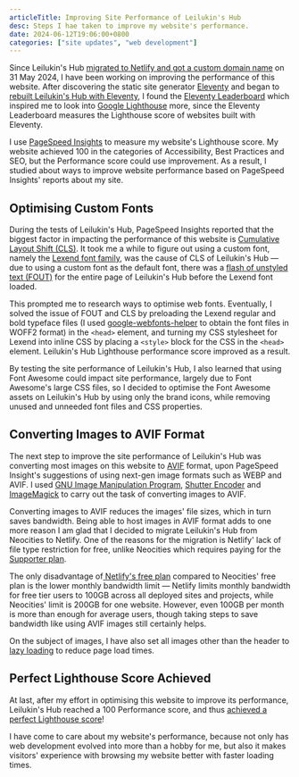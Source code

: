 ```yaml
---
articleTitle: Improving Site Performance of Leilukin's Hub
desc: Steps I hae taken to improve my website's performance.
date: 2024-06-12T19:06:00+0800
categories: ["site updates", "web development"]
---
```


Since Leilukin's Hub [migrated to Netlify and got a custom domain name](/blog/posts/2024-05-31-domain-name-hosting-change-leilukins-hub/) on 31 May 2024, I have been working on improving the performance of this website. After discovering the static site generator [Eleventy](https://www.11ty.dev/) and began to [rebuilt Leilukin's Hub with Eleventy](/blog/posts/2024-04-21-april-2024-leilukins-hub-overhaul-with-eleventy/), I found the [Eleventy Leaderboard](https://www.11ty.dev/speedlify/) which inspired me to look into [Google Lighthouse](https://developer.chrome.com/docs/lighthouse/) more, since the Eleventy Leaderboard measures the Lighthouse score of websites built with Eleventy.

I use [PageSpeed Insights](https://pagespeed.web.dev/) to measure my website's Lighthouse score. My website achieved 100 in the categories of Accessibility, Best Practices and SEO, but the Performance score could use improvement. As a result, I studied about ways to improve website performance based on PageSpeed Insights' reports about my site.

## Optimising Custom Fonts

During the tests of Leilukin's Hub, PageSpeed Insights reported that the biggest factor in impacting the performance of this website is [Cumulative Layout Shift (CLS)](https://web.dev/articles/cls). It took me a while to figure out using a custom font, namely the [Lexend font family](https://www.lexend.com/), was the cause of CLS of Leilukin's Hub — due to using a custom font as the default font, there was a [flash of unstyled text (FOUT)](https://fonts.google.com/knowledge/glossary/fout) for the entire page of Leilukin's Hub before the Lexend font loaded.

This prompted me to research ways to optimise web fonts. Eventually, I solved the issue of FOUT and CLS by preloading the Lexend regular and bold typeface files (I used [google-webfonts-helper](https://gwfh.mranftl.com/fonts) to obtain the font files in WOFF2 format) in the `<head>` element, and turning my CSS stylesheet for Lexend into inline CSS by placing a `<style>` block for the CSS in the `<head>` element. Leilukin's Hub Lighthouse performance score improved as a result.

By testing the site performance of Leilukin's Hub, I also learned that using Font Awesome could impact site performance, largely due to Font Awesome's large CSS files, so I decided to optimise the Font Awesome assets on Leilukin's Hub by using only the brand icons, while removing unused and unneeded font files and CSS properties.

## Converting Images to AVIF Format

The next step to improve the site performance of Leilukin's Hub was converting most images on this website to [AVIF](https://en.wikipedia.org/wiki/AVIF) format, upon PageSpeed Insight's suggestions of using next-gen image formats such as WEBP and AVIF. I used [GNU Image Manipulation Program](https://www.gimp.org/), [Shutter Encoder](https://www.shutterencoder.com/) and [ImageMagick](https://imagemagick.org/) to carry out the task of converting images to AVIF.

Converting images to AVIF reduces the images' file sizes, which in turn saves bandwidth. Being able to host images in AVIF format adds to one more reason I am glad that I decided to migrate Leilukin's Hub from Neocities to Netlify. One of the reasons for the migration is Netlify' lack of file type restriction for free, unlike Neocities which requires paying for the [Supporter plan](https://neocities.org/supporter).

The only disadvantage of[ Netlify's free plan](https://www.netlify.com/pricing/) compared to Neocities' free plan is the lower monthly bandwidth limit — Netlify limits monthly bandwidth for free tier users to 100GB across all deployed sites and projects, while Neocities' limit is 200GB for one website. However, even 100GB per month is more than enough for average users, though taking steps to save bandwidth like using AVIF images still certainly helps.

On the subject of images, I have also set all images other than the header to [lazy loading](https://developer.mozilla.org/en-US/docs/Web/Performance/Lazy_loading) to reduce page load times.

## Perfect Lighthouse Score Achieved

At last, after my effort in optimising this website to improve its performance, Leilukin's Hub reached a 100 Performance score, and thus [achieved a perfect Lighthouse score](https://pagespeed.web.dev/analysis/https-leilukin-com/apte02co99)!

I have come to care about my website's performance, because not only has web development evolved into more than a hobby for me, but also it makes visitors' experience with browsing my website better with faster loading times.